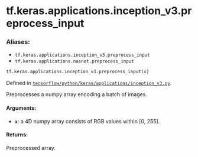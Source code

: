 <div itemscope itemtype="http://developers.google.com/ReferenceObject">
<meta itemprop="name" content="tf.keras.applications.inception_v3.preprocess_input" />
</div>

# tf.keras.applications.inception_v3.preprocess_input

### Aliases:

* `tf.keras.applications.inception_v3.preprocess_input`
* `tf.keras.applications.nasnet.preprocess_input`

``` python
tf.keras.applications.inception_v3.preprocess_input(x)
```



Defined in [`tensorflow/python/keras/applications/inception_v3.py`](https://www.tensorflow.org/code/tensorflow/python/keras/applications/inception_v3.py).

Preprocesses a numpy array encoding a batch of images.

#### Arguments:

* <b>`x`</b>: a 4D numpy array consists of RGB values within [0, 255].


#### Returns:

Preprocessed array.